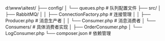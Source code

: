 d:\www\aitest/
├── config/
│   └── queues.php       # 队列配置文件
├── src/
│   ├── RabbitMQ/
│   │   ├── ConnectionFactory.php  # 连接管理
│   │   ├── Producer.php           # 消息生产者
│   │   └── Consumer.php           # 消息消费者
│   └── Consumers/                 # 具体消费者实现
│       ├── OrderConsumer.php
│       └── LogConsumer.php
└── composer.json        # 依赖管理